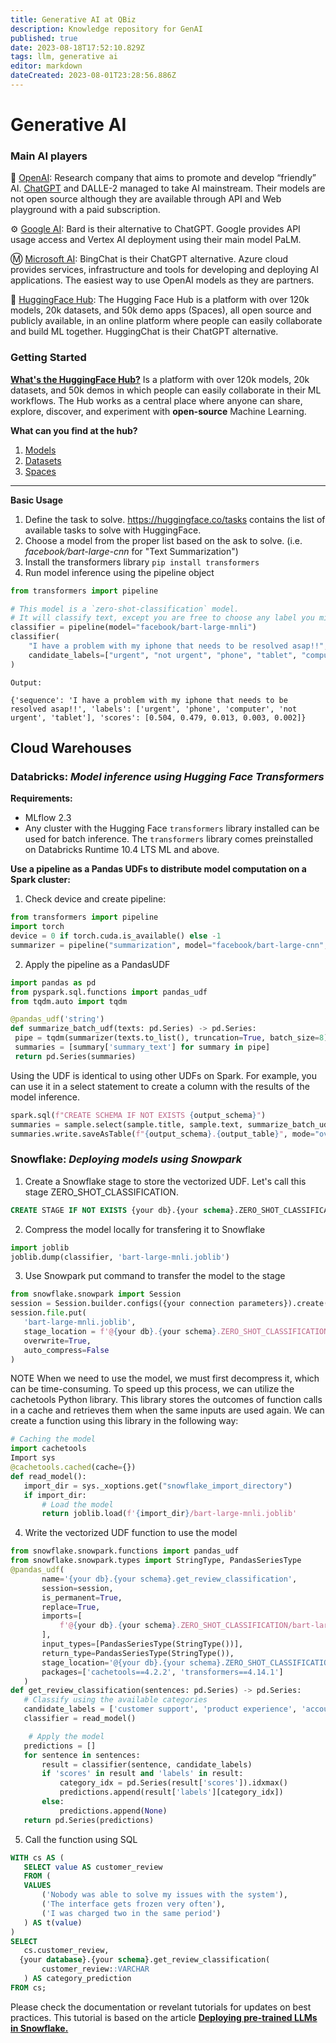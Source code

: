 ```yaml
---
title: Generative AI at QBiz
description: Knowledge repository for GenAI
published: true
date: 2023-08-18T17:52:10.829Z
tags: llm, generative ai
editor: markdown
dateCreated: 2023-08-01T23:28:56.886Z
---
```


# Generative AI


### Main AI players
🤖 [OpenAI](https://openai.com): Research company that aims to promote and develop “friendly” AI. [ChatGPT](https://chat.openai.com) and DALLE-2 managed to take AI mainstream. Their models are not open source although they are available through API and Web playground with a paid subscription. 

⚙️ [Google AI](https://ai.google/discover/generativeai): Bard is their alternative to ChatGPT. Google provides API usage access and Vertex AI deployment using their main model PaLM. 

Ⓜ️ [Microsoft AI](https://www.microsoft.com/es-mx/ai/ai-platform): BingChat is their ChatGPT alternative. Azure cloud provides services, infrastructure and tools for developing and deploying AI applications. The easiest way to use OpenAI models as they are partners. 

🤗 [HuggingFace Hub](https://huggingface.co/docs/hub/index): The Hugging Face Hub is a platform with over 120k models, 20k datasets, and 50k demo apps (Spaces), all open source and publicly available, in an online platform where people can easily collaborate and build ML together. HuggingChat is their ChatGPT alternative.


### Getting Started
[**What's the HuggingFace Hub?**](https://huggingface.co/docs/hub/index)
Is a platform with over 120k models, 20k datasets, and 50k demos in which people can easily collaborate in their ML workflows. The Hub works as a central place where anyone can share, explore, discover, and experiment with **open-source** Machine Learning.

**What can you find at the hub?**
1. [Models](https://huggingface.co/models)
2. [Datasets](https://huggingface.co/datasets)
3. [Spaces](https://huggingface.co/spaces)

---
**Basic Usage**
1. Define the task to solve. https://huggingface.co/tasks contains the list of available tasks to solve with HuggingFace.
2. Choose a model from the proper list based on the ask to solve. (i.e. *facebook/bart-large-cnn* for "Text Summarization")
3. Install the transformers library `pip install transformers` 
4. Run model inference using the pipeline object
```python
from transformers import pipeline

# This model is a `zero-shot-classification` model.
# It will classify text, except you are free to choose any label you might imagine
classifier = pipeline(model="facebook/bart-large-mnli")
classifier(
    "I have a problem with my iphone that needs to be resolved asap!!",
    candidate_labels=["urgent", "not urgent", "phone", "tablet", "computer"],
)
```
`Output:`

```
{'sequence': 'I have a problem with my iphone that needs to be resolved asap!!', 'labels': ['urgent', 'phone', 'computer', 'not urgent', 'tablet'], 'scores': [0.504, 0.479, 0.013, 0.003, 0.002]}
```

## Cloud Warehouses
### Databricks: *Model inference using Hugging Face Transformers*

**Requirements:**
- MLflow 2.3
- Any cluster with the Hugging Face `transformers` library installed can be used for batch inference. The `transformers` library comes preinstalled on Databricks Runtime 10.4 LTS ML and above.

**Use a pipeline as a Pandas UDFs to distribute model computation on a Spark cluster:**
1. Check device and create pipeline:
```python
from transformers import pipeline
import torch
device = 0 if torch.cuda.is_available() else -1
summarizer = pipeline("summarization", model="facebook/bart-large-cnn", device=device)
```

2. Apply the pipeline as a PandasUDF
 ```python
import pandas as pd
from pyspark.sql.functions import pandas_udf
from tqdm.auto import tqdm

@pandas_udf('string')
def summarize_batch_udf(texts: pd.Series) -> pd.Series:
  pipe = tqdm(summarizer(texts.to_list(), truncation=True, batch_size=8), total=len(texts), miniters=10)
  summaries = [summary['summary_text'] for summary in pipe]
  return pd.Series(summaries)
  ```
Using the UDF is identical to using other UDFs on Spark. For example, you can use it in a select statement to create a column with the results of the model inference.
 ```python
spark.sql(f"CREATE SCHEMA IF NOT EXISTS {output_schema}")
summaries = sample.select(sample.title, sample.text, summarize_batch_udf(sample.text).alias("summary"))
summaries.write.saveAsTable(f"{output_schema}.{output_table}", mode="overwrite")
 ```
### Snowflake: *Deploying models using Snowpark* 
1. Create a Snowflake stage to store the vectorized UDF. Let's call this stage ZERO_SHOT_CLASSIFICATION.
```sql
CREATE STAGE IF NOT EXISTS {your db}.{your schema}.ZERO_SHOT_CLASSIFICATION;
```
2. Compress the model locally for transfering it to Snowflake
```python
import joblib
joblib.dump(classifier, 'bart-large-mnli.joblib')
```
3. Use Snowpark put command to transfer the model to the stage
```python
from snowflake.snowpark import Session
session = Session.builder.configs({your connection parameters}).create()
session.file.put(
   'bart-large-mnli.joblib',
   stage_location = f'@{your db}.{your schema}.ZERO_SHOT_CLASSIFICATION',
   overwrite=True,
   auto_compress=False
)
```
NOTE
When we need to use the model, we must first decompress it, which can be time-consuming. To speed up this process, we can utilize the cachetools Python library. This library stores the outcomes of function calls in a cache and retrieves them when the same inputs are used again. We can create a function using this library in the following way:

```python
# Caching the model
import cachetools
Import sys
@cachetools.cached(cache={})
def read_model():
   import_dir = sys._xoptions.get("snowflake_import_directory")
   if import_dir:
       # Load the model
       return joblib.load(f'{import_dir}/bart-large-mnli.joblib'
```
4. Write the vectorized UDF function to use the model
```python
from snowflake.snowpark.functions import pandas_udf
from snowflake.snowpark.types import StringType, PandasSeriesType
@pandas_udf(  
       name='{your db}.{your schema}.get_review_classification',
       session=session,
       is_permanent=True,
       replace=True,
       imports=[
           f'@{your db}.{your schema}.ZERO_SHOT_CLASSIFICATION/bart-large-mnli.joblib'
       ],
       input_types=[PandasSeriesType(StringType())],
       return_type=PandasSeriesType(StringType()),
       stage_location='@{your db}.{your schema}.ZERO_SHOT_CLASSIFICATION',
       packages=['cachetools==4.2.2', 'transformers==4.14.1']
   )
def get_review_classification(sentences: pd.Series) -> pd.Series:
   # Classify using the available categories
   candidate_labels = ['customer support', 'product experience', 'account issues']
   classifier = read_model()

    # Apply the model
   predictions = []
   for sentence in sentences:
       result = classifier(sentence, candidate_labels)
       if 'scores' in result and 'labels' in result:
           category_idx = pd.Series(result['scores']).idxmax()
           predictions.append(result['labels'][category_idx])
       else:
           predictions.append(None)
   return pd.Series(predictions)
```
5. Call the function using SQL
```sql
WITH cs AS (
   SELECT value AS customer_review
   FROM (
   VALUES
       ('Nobody was able to solve my issues with the system'),
       ('The interface gets frozen very often'),
       ('I was charged two in the same period')
   ) AS t(value)
)
SELECT
   cs.customer_review,
  {your database}.{your schema}.get_review_classification(
       customer_review::VARCHAR
   ) AS category_prediction
FROM cs;
```

Please check the documentation or revelant tutorials for updates on best practices. This tutorial is based on the article [**Deploying pre-trained LLMs in Snowflake.**](https://medium.com/snowflake/deploying-pre-trained-llms-in-snowflake-75a0d07ef03d)


